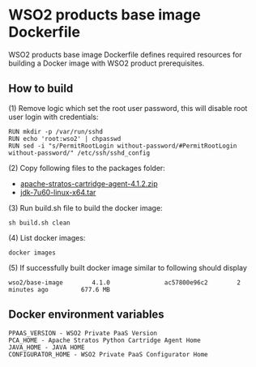 # WSO2 products base image Dockerfile

WSO2 products base image Dockerfile defines required resources for building a Docker image with WSO2 product prerequisites.

## How to build

(1) Remove logic which set the root user password, this will disable root user login with credentials:
```
RUN mkdir -p /var/run/sshd
RUN echo 'root:wso2' | chpasswd
RUN sed -i "s/PermitRootLogin without-password/#PermitRootLogin without-password/" /etc/ssh/sshd_config
```

(2) Copy following files to the packages folder:

* [apache-stratos-cartridge-agent-4.1.2.zip ](http://www.apache.org/dyn/closer.cgi/stratos)
* [jdk-7u60-linux-x64.tar](http://www.oracle.com/technetwork/java/javase/downloads/jdk7-downloads-1880260.html)

(3)  Run build.sh file to build the docker image:
```
sh build.sh clean
```

(4) List docker images:
```
docker images
```
(5) If successfully built docker image similar to following should display
```
wso2/base-image        4.1.0               ac57800e96c2        2 minutes ago         677.6 MB
```
## Docker environment variables
```
PPAAS_VERSION - WSO2 Private PaaS Version
PCA_HOME - Apache Stratos Python Cartridge Agent Home
JAVA_HOME - JAVA HOME
CONFIGURATOR_HOME - WSO2 Private PaaS Configurator Home
```